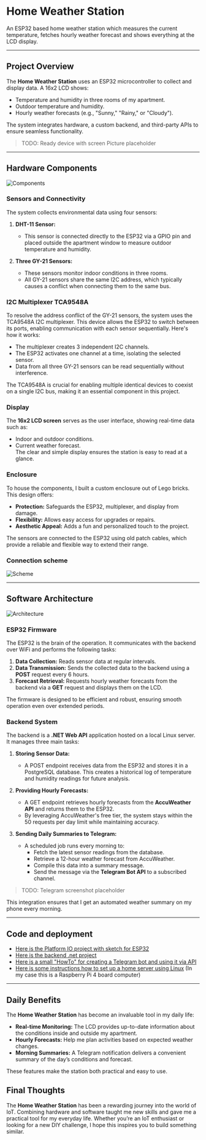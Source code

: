 # Home Weather Station

An ESP32 based home weather station which measures the current temperature, fetches hourly weather forecast and shows everything at the LCD display.

---

## Project Overview

The **Home Weather Station** uses an ESP32 microcontroller to collect and display data. A 16x2 LCD shows:

- Temperature and humidity in three rooms of my apartment.
- Outdoor temperature and humidity.
- Hourly weather forecasts (e.g., "Sunny," "Rainy," or "Cloudy").

The system integrates hardware, a custom backend, and third-party APIs to ensure seamless functionality.

> TODO: Ready device with screen Picture placeholder

---

## Hardware Components

![Components](./Docs/Components.jpg)

### Sensors and Connectivity

The system collects environmental data using four sensors:

1. **DHT-11 Sensor:**

   - This sensor is connected directly to the ESP32 via a GPIO pin and placed outside the apartment window to measure outdoor temperature and humidity.

2. **Three GY-21 Sensors:**
   - These sensors monitor indoor conditions in three rooms.
   - All GY-21 sensors share the same I2C address, which typically causes a conflict when connecting them to the same bus.

### I2C Multiplexer TCA9548A

To resolve the address conflict of the GY-21 sensors, the system uses the TCA9548A I2C multiplexer. This device allows the ESP32 to switch between its ports, enabling communication with each sensor sequentially. Here's how it works:

- The multiplexer creates 3 independent I2C channels.
- The ESP32 activates one channel at a time, isolating the selected sensor.
- Data from all three GY-21 sensors can be read sequentially without interference.

The TCA9548A is crucial for enabling multiple identical devices to coexist on a single I2C bus, making it an essential component in this project.

### Display

The **16x2 LCD screen** serves as the user interface, showing real-time data such as:

- Indoor and outdoor conditions.
- Current weather forecast.  
  The clear and simple display ensures the station is easy to read at a glance.

### Enclosure

To house the components, I built a custom enclosure out of Lego bricks. This design offers:

- **Protection:** Safeguards the ESP32, multiplexer, and display from damage.
- **Flexibility:** Allows easy access for upgrades or repairs.
- **Aesthetic Appeal:** Adds a fun and personalized touch to the project.

The sensors are connected to the ESP32 using old patch cables, which provide a reliable and flexible way to extend their range.

### Connection scheme

![Scheme](./Docs/Scheme_bb.png)

---

## Software Architecture

![Architecture](./Docs/Solution.png)

### ESP32 Firmware

The ESP32 is the brain of the operation. It communicates with the backend over WiFi and performs the following tasks:

1. **Data Collection:** Reads sensor data at regular intervals.
2. **Data Transmission:** Sends the collected data to the backend using a **POST** request every 6 hours.
3. **Forecast Retrieval:** Requests hourly weather forecasts from the backend via a **GET** request and displays them on the LCD.

The firmware is designed to be efficient and robust, ensuring smooth operation even over extended periods.

### Backend System

The backend is a **.NET Web API** application hosted on a local Linux server. It manages three main tasks:

1. **Storing Sensor Data:**

   - A POST endpoint receives data from the ESP32 and stores it in a PostgreSQL database. This creates a historical log of temperature and humidity readings for future analysis.

2. **Providing Hourly Forecasts:**

   - A GET endpoint retrieves hourly forecasts from the **AccuWeather API** and returns them to the ESP32.
   - By leveraging AccuWeather's free tier, the system stays within the 50 requests per day limit while maintaining accuracy.

3. **Sending Daily Summaries to Telegram:**
   - A scheduled job runs every morning to:
     - Fetch the latest sensor readings from the database.
     - Retrieve a 12-hour weather forecast from AccuWeather.
     - Compile this data into a summary message.
     - Send the message via the **Telegram Bot API** to a subscribed channel.

> TODO: Telegram screenshot placeholder

This integration ensures that I get an automated weather summary on my phone every morning.

---

## Code and deployment

- [Here is the Platform IO project with sketch for ESP32](./Esp32/)
- [Here is the backend .net project](./backend/)
- [Here is a small "HowTo" for creating a Telegram bot and using it via API](./backend/telegram.md)
- [Here is some instructions how to set up a home server using Linux](./backend/deploy.md) (In my case this is a Raspberry Pi 4 board computer)

---

## Daily Benefits

The **Home Weather Station** has become an invaluable tool in my daily life:

- **Real-time Monitoring:** The LCD provides up-to-date information about the conditions inside and outside my apartment.
- **Hourly Forecasts:** Help me plan activities based on expected weather changes.
- **Morning Summaries:** A Telegram notification delivers a convenient summary of the day’s conditions and forecast.

These features make the station both practical and easy to use.

## Final Thoughts

The **Home Weather Station** has been a rewarding journey into the world of IoT. Combining hardware and software taught me new skills and gave me a practical tool for my everyday life. Whether you’re an IoT enthusiast or looking for a new DIY challenge, I hope this inspires you to build something similar.
